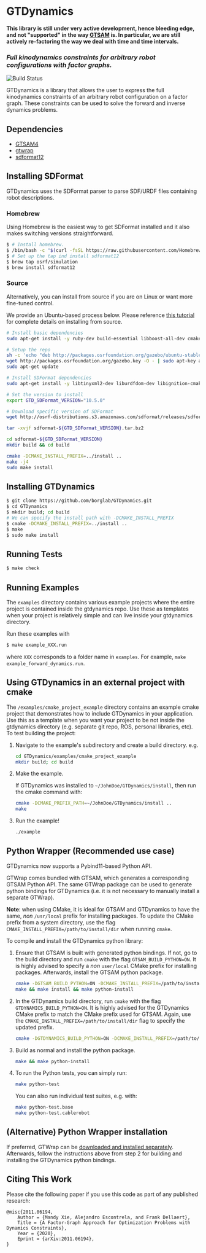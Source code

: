 # GTDynamics

**<span style=“color:red”>This library is still under very active development, hence bleeding edge, and not "supported" in the way [GTSAM](https://gtsam.org) is. In particular, we are still actively re-factoring the way we deal with time and time intervals.</span>**


### *Full kinodynamics constraints for arbitrary robot configurations with factor graphs.*

![Build Status](https://travis-ci.com/Alescontrela/GTDynamics.svg?token=V6isP7NT7qX4qsBuX1sY&branch=master)

GTDynamics is a library that allows the user to express the full kinodynamics constraints of an arbitrary robot configuration on a factor graph. These constraints can be used to solve the forward and inverse dynamics problems.

## Dependencies

* [GTSAM4](https://github.com/borglab/gtsam)
* [gtwrap](https://github.com/borglab/wrap)
* [sdformat12](https://github.com/osrf/sdformat)

## Installing SDFormat

GTDynamics uses the SDFormat parser to parse SDF/URDF files containing robot descriptions.

### Homebrew

Using Homebrew is the easiest way to get SDFormat installed and it also makes switching versions straightforward.

```sh
$ # Install homebrew.
$ /bin/bash -c "$(curl -fsSL https://raw.githubusercontent.com/Homebrew/install/HEAD/install.sh)"
$ # Set up the tap ind install sdformat12
$ brew tap osrf/simulation
$ brew install sdformat12
```

### Source

Alternatively, you can install from source if you are on Linux or want more fine-tuned control.

We provide an Ubuntu-based process below. Please reference [this tutorial](http://gazebosim.org/tutorials?tut=install_dependencies_from_source) for complete details on installing from source.


```sh
# Install basic dependencies
sudo apt-get install -y ruby-dev build-essential libboost-all-dev cmake pkg-config wget lsb-release

# Setup the repo
sh -c 'echo "deb http://packages.osrfoundation.org/gazebo/ubuntu-stable `lsb_release -cs` main" > /etc/apt/sources.list.d/gazebo-stable.list'
wget http://packages.osrfoundation.org/gazebo.key -O - | sudo apt-key add -
sudo apt-get update

# Install SDFormat dependencies
sudo apt-get install -y libtinyxml2-dev liburdfdom-dev libignition-cmake2-dev libignition-tools-dev libignition-math6-dev

# Set the version to install
export GTD_SDFormat_VERSION="10.5.0"

# Download specific version of SDFormat
wget http://osrf-distributions.s3.amazonaws.com/sdformat/releases/sdformat-${GTD_SDFormat_VERSION}.tar.bz2

tar -xvjf sdformat-${GTD_SDFormat_VERSION}.tar.bz2

cd sdformat-${GTD_SDFormat_VERSION}
mkdir build && cd build

cmake -DCMAKE_INSTALL_PREFIX=../install ..
make -j4
sudo make install
```

## Installing GTDynamics
```sh
$ git clone https://github.com/borglab/GTDynamics.git
$ cd GTDynamics
$ mkdir build; cd build
# We can specify the install path with -DCMAKE_INSTALL_PREFIX
$ cmake -DCMAKE_INSTALL_PREFIX=../install ..
$ make
$ sudo make install
```

## Running Tests

```sh
$ make check
```

## Running Examples
The `examples` directory contains various example projects where the entire project is contained inside the gtdynamics repo.  Use these as templates when your project is relatively simple and can live inside your gtdynamics directory.

Run these examples with
```sh
$ make example_XXX.run
```
where `XXX` corresponds to a folder name in `examples`.  For example, `make example_forward_dynamics.run`.

## Using GTDynamics in an external project with cmake
The `/examples/cmake_project_example` directory contains an example cmake project that demonstrates how to include GTDynamics in your application.  Use this as a template when you want your project to be not inside the gtdynamics directory (e.g. separate git repo, ROS, personal libraries, etc).  To test building the project:

1. Navigate to the example's subdirectory and create a build directory. e.g.
    ```sh
    cd GTDynamics/examples/cmake_project_example
    mkdir build; cd build
    ```

2. Make the example.

    If GTDynamics was installed to `~/JohnDoe/GTDynamics/install`, then run the cmake command with:

    ```sh
    cmake -DCMAKE_PREFIX_PATH=~/JohnDoe/GTDynamics/install ..
    make
    ```

3. Run the example!
    ```sh
    ./example
    ```

## Python Wrapper (Recommended use case)

GTDynamics now supports a Pybind11-based Python API.

GTWrap comes bundled with GTSAM, which generates a corresponding GTSAM Python API. The same GTWrap package can be used to generate python bindings for GTDynamics (i.e. it is not necessary to manually install a separate GTWrap).

**Note**: when using CMake, it is ideal for GTSAM and GTDynamics to have the same, *non* `/usr/local` prefix for installing packages. To update the CMake prefix from a system directory, use the flag `CMAKE_INSTALL_PREFIX=/path/to/install/dir` when running `cmake`.

To compile and install the GTDynamics python library:

1. Ensure that GTSAM is built with generated python bindings. If not, go to the build directory and run `cmake` with the flag `GTSAM_BUILD_PYTHON=ON`. It is highly advised to specify a *non* `user/local` CMake prefix for installing packages. Afterwards, install the GTSAM python package.

    ```sh
    cmake -DGTSAM_BUILD_PYTHON=ON -DCMAKE_INSTALL_PREFIX=/path/to/install/dir ..
    make && make install && make python-install
    ```

2. In the GTDynamics build directory, run `cmake` with the flag `GTDYNAMICS_BUILD_PYTHON=ON`. It is highly advised for the GTDynamics CMake prefix to match the CMake prefix used for GTSAM. Again, use the `CMAKE_INSTALL_PREFIX=/path/to/install/dir` flag to specify the updated prefix.

    ```sh
    cmake -DGTDYNAMICS_BUILD_PYTHON=ON -DCMAKE_INSTALL_PREFIX=/path/to/install/dir ..
    ```

3. Build as normal and install the python package.

    ```sh
    make && make python-install
    ```

4. To run the Python tests, you can simply run:

    ```sh
    make python-test
    ```

    You can also run individual test suites, e.g. with:

    ```sh
    make python-test.base
    make python-test.cablerobot
    ```

## (Alternative) Python Wrapper installation

If preferred, GTWrap can be [downloaded and installed separately](https://github.com/borglab/wrap). Afterwards, follow the instructions above from step 2 for building and installing the GTDynamics python bindings.

## Citing This Work

Please cite the following paper if you use this code as part of any published research:

```
@misc{2011.06194,
    Author = {Mandy Xie, Alejandro Escontrela, and Frank Dellaert},
    Title = {A Factor-Graph Approach for Optimization Problems with Dynamics Constraints},
    Year = {2020},
    Eprint = {arXiv:2011.06194},
}
```

